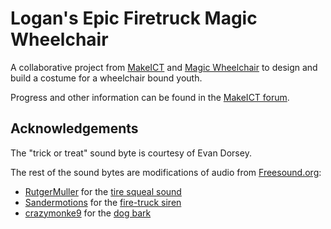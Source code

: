 # Logan's Epic Firetruck Magic Wheelchair 
A collaborative project from [MakeICT](http://makeict.org) and [Magic Wheelchair](https://www.magicwheelchair.org/) to design and build a costume for a wheelchair bound youth.

Progress and other information can be found in the [MakeICT forum](https://talk.makeict.org/t/logans-epic-magic-wheelchair-halloween/1686/187).

## Acknowledgements
The "trick or treat" sound byte is courtesy of Evan Dorsey.

The rest of the sound bytes are modifications of audio from [Freesound.org](https://freesound.org):
* [RutgerMuller](https://freesound.org/people/RutgerMuller/) for the [tire squeal sound](https://freesound.org/people/RutgerMuller/sounds/104026/)
* [Sandermotions](https://freesound.org/people/Sandermotions/) for the [fire-truck siren](https://freesound.org/people/Sandermotions/sounds/377126/)
* [crazymonke9](https://freesound.org/people/crazymonke9/) for the [dog bark](https://freesound.org/people/crazymonke9/sounds/418106/)